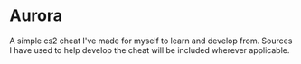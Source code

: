 # Aurora
 A simple cs2 cheat I've made for myself to learn and develop from. Sources I have used to help develop the cheat will be included wherever applicable.
